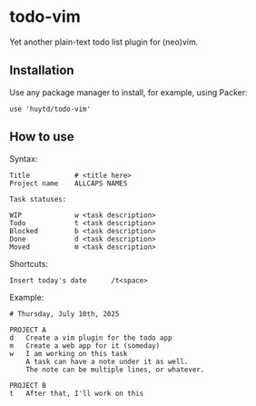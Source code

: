 # todo-vim

Yet another plain-text todo list plugin for (neo)vim.

## Installation

Use any package manager to install, for example, using Packer:

```
use 'huytd/todo-vim'
```

## How to use

Syntax:

```
Title           # <title here>
Project name    ALLCAPS NAMES

Task statuses:

WIP             w <task description>
Todo            t <task description>
Blocked         b <task description>
Done            d <task description>
Moved           m <task description>
```

Shortcuts:

```
Insert today's date      /t<space>
```

Example:

```
# Thursday, July 10th, 2025

PROJECT A
d   Create a vim plugin for the todo app
m   Create a web app for it (someday)
w   I am working on this task
    A task can have a note under it as well.
    The note can be multiple lines, or whatever.

PROJECT B
t   After that, I'll work on this
```
